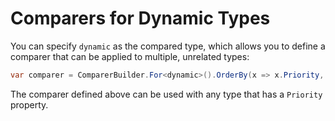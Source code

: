 # Comparers for Dynamic Types

You can specify `dynamic` as the compared type, which allows you to define a comparer that can be applied to multiple, unrelated types:

```C#
var comparer = ComparerBuilder.For<dynamic>().OrderBy(x => x.Priority, descending: true);
```

The comparer defined above can be used with any type that has a `Priority` property.